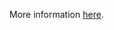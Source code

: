More information [here](https://docs.prismacloud.io/en/enterprise-edition/policy-reference/azure-policies/azure-general-policies/ensure-that-azure-data-factory-uses-git-repository-for-source-control).
